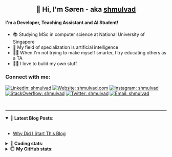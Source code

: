 <h2 align="center">
	👋 Hi, I'm Søren - aka <a href="https://shmulvad.com">shmulvad</a>
</h2>

#### I'm a Developer, Teaching Assistant and AI Student!
- 📚 Studying MSc in computer science at National University of Singapore
- 🧠 My field of specialization is artificial intelligence
- 👨‍🏫 When I'm not trying to make myself smarter, I try educating others as a TA
- 👨‍💻 I love to build my own stuff

### Connect with me:

[![Linkedin: shmulvad](https://img.shields.io/badge/shmulvad-blue?style=flat&logo=Linkedin&logoColor=white)][linkedin]
[![Website: shmulvad.com](https://img.shields.io/badge/shmulvad.com-47CCCC?&style=flat&logo=Google-Chrome&logoColor=white)][website]
[![Instagram: shmulvad](https://img.shields.io/badge/-@shmulvad-purple?style=flat&logo=Instagram&logoColor=white)][instagram]
[![StackOverflow: shmulvad](https://img.shields.io/badge/shmulvad-FE7A16?style=flat&logo=stack-overflow&logoColor=white)][stackOverflow]
[![Twitter: shmulvad](https://img.shields.io/badge/@shmulvad-1ca0f1?style=flat&logo=twitter&logoColor=white)][twitter]
[![Email: shmulvad](https://img.shields.io/badge/shmulvad-D14836?style=flat&logo=gmail&logoColor=white)][mail]

<br />

---

<details open>
 <summary>📕 <b>Latest Blog Posts</b>: </summary>

<br>

<!-- BLOG-POST-LIST:START -->
- [Why Did I Start This Blog](https://shmulvad.com/blog/why-did-start-this-blog)
<!-- BLOG-POST-LIST:END -->

</details>

<!-- --- -->

<details>
 <summary>🤖 <b>Coding stats</b>: </summary>

<br>

<!--START_SECTION:waka-->
**I'm a Night 🦉** 

```text
🌞 Morning    96 commits     ██░░░░░░░░░░░░░░░░░░░░░░░   8.36% 
🌆 Daytime    453 commits    █████████░░░░░░░░░░░░░░░░   39.46% 
🌃 Evening    384 commits    ████████░░░░░░░░░░░░░░░░░   33.45% 
🌙 Night      215 commits    ████░░░░░░░░░░░░░░░░░░░░░   18.73%

```


📊 **This Week I Spent My Time On** 

```text
💬 Programming Languages: 
Other                    9 hrs 36 mins       ████████░░░░░░░░░░░░░░░░░   34.89% 
Python                   8 hrs 43 mins       ████████░░░░░░░░░░░░░░░░░   31.64% 
C++                      8 hrs 30 mins       ███████░░░░░░░░░░░░░░░░░░   30.9% 
XSLT                     12 mins             ░░░░░░░░░░░░░░░░░░░░░░░░░   0.76% 
TeX                      10 mins             ░░░░░░░░░░░░░░░░░░░░░░░░░   0.65%

🔥 Editors: 
VS Code                  17 hrs 6 mins       ███████████████░░░░░░░░░░   62.11% 
Zsh                      9 hrs 36 mins       ████████░░░░░░░░░░░░░░░░░   34.85% 
Sublime Text             50 mins             ░░░░░░░░░░░░░░░░░░░░░░░░░   3.04%

🐱‍💻 Projects: 
Project                  22 hrs 2 mins       ████████████████████░░░░░   79.99% 
mwvc                     2 hrs 32 mins       ██░░░░░░░░░░░░░░░░░░░░░░░   9.22% 
Terminal                 49 mins             ░░░░░░░░░░░░░░░░░░░░░░░░░   2.96% 
extra                    44 mins             ░░░░░░░░░░░░░░░░░░░░░░░░░   2.67% 
knowledge-discovery-data-41 mins             ░░░░░░░░░░░░░░░░░░░░░░░░░   2.49%

```


 Last Updated on 07/11/2021
<!--END_SECTION:waka-->

</details>

<!-- --- -->

<details>
 <summary>😇 <b>My GitHub stats</b>: </summary>

<br>

<img align="left" alt="shmulvad's Github Stats" src="https://github-readme-stats.vercel.app/api?username=shmulvad&show_icons=true&hide_border=true" />

</details>



[website]: https://shmulvad.com
[twitter]: https://twitter.com/shmulvad
[linkedin]: https://linkedin.com/in/shmulvad
[instagram]: https://instagram.com/shmulvad
[stackOverflow]: https://stackoverflow.com/users/9248793/shmulvad
[mail]: mailto:shmulvad@gmail.com
[github]: https://github.com/shmulvad
